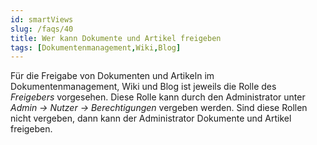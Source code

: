 ```yaml
---
id: smartViews
slug: /faqs/40
title: Wer kann Dokumente und Artikel freigeben
tags: [Dokumentenmanagement,Wiki,Blog]
---
```

Für die Freigabe von Dokumenten und Artikeln im Dokumentenmanagement, Wiki und Blog ist jeweils die Rolle des *Freigebers* vorgesehen. Diese Rolle kann durch den Administrator unter *Admin -> Nutzer -> Berechtigungen* vergeben werden. Sind diese Rollen nicht vergeben, dann kann der Administrator Dokumente und Artikel freigeben. 